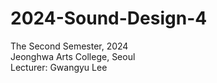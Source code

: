 # 2024-Sound-Design-4

The Second Semester, 2024    
Jeonghwa Arts College, Seoul    
Lecturer: Gwangyu Lee    
